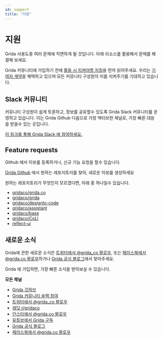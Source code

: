 ```yaml
---
id: support
title: "지원"
---
```


# 지원

Grida 사용도중 여러 문제에 직면하게 될 것입니다. 아래 리소스를 활용해서 문제를 해결해 보세요.

Grida 커뮤니티에 가입하기 전에 [활동 시 지켜야할 지침][grida-codeofconduct]을 먼저 읽어주세요. 우리는 [기여자 계약][contributor-covenant]을 채택하고 있으며 모든 커뮤니티 구성원이 이를 지켜주기를 기대하고 있습니다.

## Slack 커뮤니티

커뮤니티 구성원이 쉽게 토론하고, 정보를 공유할수 있도록 Grida Slack 커뮤니티를 운영하고 있습니다. 이는 Grida Github 다음으로 가장 액티브한 체널로, 가장 빠른 대응을 받을수 있는 곳입니다.

[이 링크를 통해 Grida Slack 에 참여하세요.][grida-join-slack]

## Feature requests

Github 에서 이쓔를 등록하거나, 신규 기능 요청을 할수 있습니다.

[Grida Github][grida-github] 에서 원하는 레포지토리를 찾아, 새로운 이쓔를 생성하세요

원하는 레포지토리가 무엇인지 모르겠다면, 아래 중 하나일수 있습니다.

- [gridaco/grida.co](https://github.com/gridaco/grida.co)
- [gridaco/grida](https://github.com/gridaco/grida)
- [gridaco/designto-code](https://github.com/gridaco/designto-code)
- [gridaco/assistant](https://github.com/gridaco/assistant)
- [gridaco/base](https://github.com/gridaco/base)
- [gridaco/CoLI](https://github.com/gridaco/coli)
- [reflect-ui](https://github.com/reflect-ui)

## 새로운 소식

Grida에 관한 새로운 소식은 [트위터에서 @grida_co 팔로우][grida-twitter], 또는 [패이스북에서 @grida.co 팔로우][grida-facebook]하거나 [Grida 공식 블로그][grida-blog]에서 찾아주세요.

Grida 에 가입하면, 가장 빠른 소식을 받아보실 수 있습니다.

**모든 채널**

- [Grida 깃허브][grida-github]
- [Grida 커뮤니티 슬랙 참여][grida-join-slack]
- [트위터에서 @grida_co 팔로우][grida-twitter]
- [레딧 r/gridaco][grida-reddit]
- [인스타에서 @grida.co 팔로우][grida-instagram]
- [유튜브에서 Grida 구독][grida-youtube]
- [Grida 공식 블로그][grida-blog]
- [패이스북에서 @grida.co 팔로우][grida-facebook]

<!-- --------------- -->

[grida-youtube]: https://www.youtube.com/channel/UCgJO5apXl_pXRfTxNrkbEBw
[grida-github]: https://github.com/gridaco
[grida-join-slack]: https://grida.co/join-slack
[grida-blog]: https://grida.co/blog
[grida-reddit]: https://www.reddit.com/r/gridaco/
[grida-twitter]: https://twitter.com/grida_co
[grida-facebook]: https://www.facebook.com/grida.co
[grida-instagram]: https://www.instagram.com/grida.co
[contributor-covenant]: https://www.contributor-covenant.org/
[grida-codeofconduct]: https://github.com/gridaco/grida.co/blob/main/CODE_OF_CONDUCT.md
